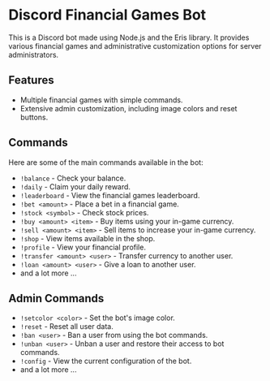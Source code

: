 # Discord Financial Games Bot

This is a Discord bot made using Node.js and the Eris library. It provides various financial games and administrative customization options for server administrators.

## Features

- Multiple financial games with simple commands.
- Extensive admin customization, including image colors and reset buttons.

## Commands

Here are some of the main commands available in the bot:

- `!balance` - Check your balance.
- `!daily` - Claim your daily reward.
- `!leaderboard` - View the financial games leaderboard.
- `!bet <amount>` - Place a bet in a financial game.
- `!stock <symbol>` - Check stock prices.
- `!buy <amount> <item>` - Buy items using your in-game currency.
- `!sell <amount> <item>` - Sell items to increase your in-game currency.
- `!shop` - View items available in the shop.
- `!profile` - View your financial profile.
- `!transfer <amount> <user>` - Transfer currency to another user.
- `!loan <amount> <user>` - Give a loan to another user.
- and a lot more ...

## Admin Commands

- `!setcolor <color>` - Set the bot's image color.
- `!reset` - Reset all user data.
- `!ban <user>` - Ban a user from using the bot commands.
- `!unban <user>` - Unban a user and restore their access to bot commands.
- `!config` - View the current configuration of the bot.
- and a lot more ...
